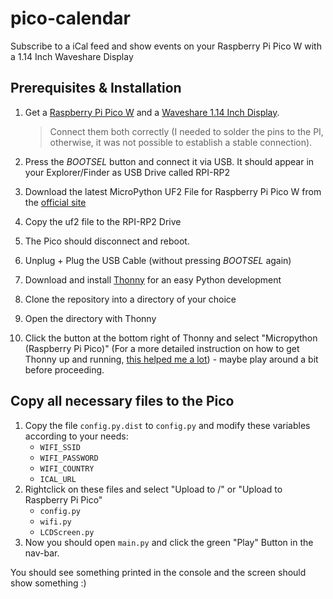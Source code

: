 # pico-calendar
Subscribe to a iCal feed and show events on your Raspberry Pi Pico W with a 1.14 Inch Waveshare Display

## Prerequisites & Installation

1. Get a [Raspberry Pi Pico W](https://www.raspberrypi.com/news/raspberry-pi-pico-w-your-6-iot-platform/) and a [Waveshare 1.14 Inch Display](https://www.waveshare.com/wiki/Pico-LCD-1.14). 
   
   > Connect them both correctly (I needed to solder the pins to the PI, otherwise, it was not possible to establish a stable connection).

2. Press the *BOOTSEL* button and connect it via USB. It should appear in your Explorer/Finder as USB Drive called RPI-RP2
3. Download the latest MicroPython UF2 File for Raspberry Pi Pico W from the [official site](https://www.raspberrypi.com/documentation/microcontrollers/micropython.html)
4. Copy the uf2 file to the RPI-RP2 Drive 
5. The Pico should disconnect and reboot. 
6. Unplug + Plug the USB Cable (without pressing *BOOTSEL* again)
7. Download and install [Thonny](https://thonny.org/) for an easy Python development
8. Clone the repository into a directory of your choice
9. Open the directory with Thonny
10. Click the button at the bottom right of Thonny and select "Micropython (Raspberry Pi Pico)" (For a more detailed instruction on how to get Thonny up and running, [this helped me a lot](https://desertbot.io/blog/raspberry-pi-pico-setup-mac)) - maybe play around a bit before proceeding.

## Copy all necessary files to the Pico

1. Copy the file `config.py.dist` to `config.py` and modify these variables according to your needs:
   - `WIFI_SSID` 
   - `WIFI_PASSWORD`
   - `WIFI_COUNTRY`
   - `ICAL_URL`
2. Rightclick on these files and select "Upload to /" or "Upload to Raspberry Pi Pico"
   - `config.py` 
   - `wifi.py`
   - `LCDScreen.py`
3. Now you should open `main.py` and click the green "Play" Button in the nav-bar. 

You should see something printed in the console and the screen should show something :)
